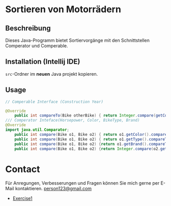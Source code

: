 Sortieren von Motorrädern
======

## Beschreibung

Dieses Java-Programm bietet Sortiervorgänge mit den Schnittstellen Comperator und Comperable.

## Installation (Intellij IDE)

`src`-Ordner im **neuen** Java projekt kopieren.  

## Usage

```java
// Comperable Interface (Construction Year)

@Override
    public int compareTo(Bike otherBike) { return Integer.compare(getConstructionYear(), otherBike.getConstructionYear());}
/// Comperator Inteface(Horsepower, Color, BikeType, Brand)
@Override
import java.util.Comparator;
    public int compare(Bike o1, Bike o2) { return o1.getColor().compareTo(o2.getColor());}
    public int compare(Bike o1, Bike o2) { return o1.getType().compareTo(o2.getType());}
    public int compare(Bike o1, Bike o2) {return o1.getBrand().compareTo(o2.getBrand());}
    public int compare(Bike o1, Bike o2) {return Integer.compare(o2.getHorsePower(),o1.getHorsePower());}
```

# Contact

Für Anregungen, Verbesserungen und Fragen können Sie mich gerne per E-Mail kontaktieren.
<person123@gmail.com>

* [Exercise1](exercise1.md)
